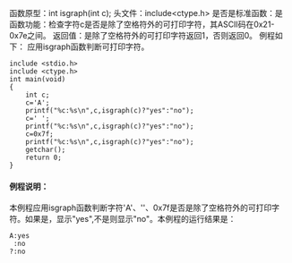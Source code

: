 函数原型：int isgraph(int c);
头文件：include<ctype.h>
是否是标准函数：是
函数功能：检查字符c是否是除了空格符外的可打印字符，其ASCII码在0x21-0x7e之间。
返回值：是除了空格符外的可打印字符返回1，否则返回0。
例程如下： 应用isgraph函数判断可打印字符。
```  
include <stdio.h>
include <ctype.h>
int main(void)
{
    int c;
    c='A';
    printf("%c:%s\n",c,isgraph(c)?"yes":"no");
    c=' ';
    printf("%c:%s\n",c,isgraph(c)?"yes":"no");
    c=0x7f;
    printf("%c:%s\n",c,isgraph(c)?"yes":"no");
    getchar();
    return 0;
}
```

#### 例程说明：

本例程应用isgraph函数判断字符'A'、''、0x7f是否是除了空格符外的可打印字符。如果是，显示"yes",不是则显示"no"。本例程的运行结果是：
```  
A:yes
 :no
?:no
```
